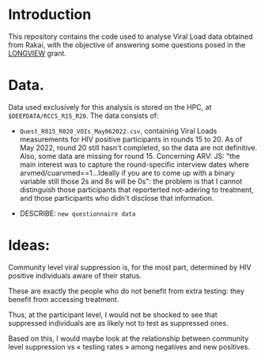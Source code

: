 # Introduction

This repository contains the code used to analyse Viral Load data obtained from Rakai, with the objective of answering some questions posed in the [LONGVIEW](TODO:LINK) grant.

# Data.

Data used exclusively for this analysis is stored on the HPC, at `$DEEPDATA/RCCS_R15_R20`. 
The data consists of: 

- `Quest_R015_R020_VOIs_May062022.csv`, containing Viral Loads measurements for HIV positive participants in rounds 15 to 20. As of May 2022, round 20 still hasn't completed, so the data are not definitive. Also, some data are missing for round 15.
Concerning ARV: JS: "the main interest was to capture the round-specific interview dates where arvmed/cuarvmed==1...Ideally if you are to come up with a binary variable still those 2s and 8s will be 0s": the problem is that I cannot distinguish those participants that reporterted not-adering to treatment, and those participants who didn't disclose that information.

- DESCRIBE: `new questionnaire data`


# Ideas:

Community level viral suppression is, for the most part, determined by HIV positive individuals aware of their status.

These are exactly the people who do not benefit from extra testing: they benefit from accessing treatment.

Thus, at the participant level, I would not be shocked to see that suppressed individuals are as likely not to test as suppressed ones.

Based on this, I would maybe look at the relationship between community level suppression vs « testing rates » among negatives and new positives.
